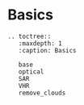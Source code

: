 # Basics
```{eval-rst}
.. toctree::
   :maxdepth: 1
   :caption: Basics

   base
   optical
   SAR
   VHR
   remove_clouds
```